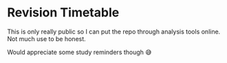 # Revision Timetable

This is only really public so I can put the repo through analysis tools online. Not much use to be honest.

Would appreciate some study reminders though 😅
